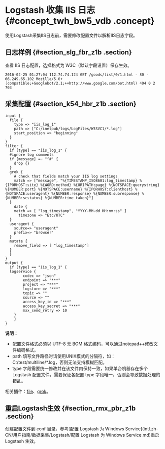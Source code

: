 # Logstash 收集 IIS 日志 {#concept_twh_bw5_vdb .concept}

使用Logstash采集IIS日志前，需要修改配置文件以解析IIS日志字段。

## 日志样例 {#section_slg_fbr_z1b .section}

查看 IIS 日志配置，选择格式为 W3C（默认字段设置）保存生效。

```
2016-02-25 01:27:04 112.74.74.124 GET /goods/list/0/1.html - 80 - 66.249.65.102 Mozilla/5.0+(compatible;+Googlebot/2.1;++http://www.google.com/bot.html) 404 0 2 703
```

## 采集配置 {#section_k54_hbr_z1b .section}

```
input {
  file {
    type => "iis_log_1"
    path => ["C:/inetpub/logs/LogFiles/W3SVC1/*.log"]
    start_position => "beginning"
  }
}
filter {
  if [type] == "iis_log_1" {
  #ignore log comments
  if [message] =~ "^#" {
    drop {}
  }
  grok {
    # check that fields match your IIS log settings
    match => ["message", "%{TIMESTAMP_ISO8601:log_timestamp} %{IPORHOST:site} %{WORD:method} %{URIPATH:page} %{NOTSPACE:querystring} %{NUMBER:port} %{NOTSPACE:username} %{IPORHOST:clienthost} %{NOTSPACE:useragent} %{NUMBER:response} %{NUMBER:subresponse} %{NUMBER:scstatus} %{NUMBER:time_taken}"]
  }
    date {
    match => [ "log_timestamp", "YYYY-MM-dd HH:mm:ss" ]
      timezone => "Etc/UTC"
  }    
  useragent {
    source=> "useragent"
    prefix=> "browser"
  }
  mutate {
    remove_field => [ "log_timestamp"]
  }
  }
}
output {
  if [type] == "iis_log_1" {
  logservice {
        codec => "json"
        endpoint => "***"
        project => "***"
        logstore => "***"
        topic => ""
        source => ""
        access_key_id => "***"
        access_key_secret => "***"
        max_send_retry => 10
    }
    }
}
```

**说明：** 

-   配置文件格式必须以 UTF-8 无 BOM 格式编码，可以通过notepad++修改文件编码格式。
-   path 填写文件路径时请使用UNIX模式的分隔符，如：C:/test/multiline/\*.log，否则无法支持模糊匹配。
-   type 字段需要统一修改并在该文件内保持一致，如果单台机器存在多个 Logstash 配置文件，需要保证各配置 type 字段唯一，否则会导致数据处理的错乱。

相关插件：[file](https://www.elastic.co/guide/en/logstash/current/plugins-inputs-file.html)、[grok](https://www.elastic.co/guide/en/logstash/current/plugins-filters-grok.html)。

## 重启Logstash生效 {#section_rmx_pbr_z1b .section}

创建配置文件到 conf 目录，参考[配置 Logstash 为 Windows Service](intl.zh-CN/用户指南/数据采集/Logstash/配置 Logstash 为 Windows Service.md)重启 Logstash 生效。

